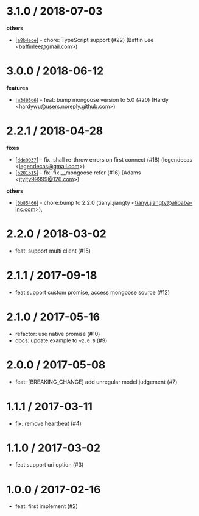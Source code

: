
3.1.0 / 2018-07-03
==================

**others**
  * [[`a8b4ece`](http://github.com/eggjs/egg-mongoose/commit/a8b4ece79726ac591da2f1a4a0b97f9cc350c69c)] - chore: TypeScript support (#22) (Baffin Lee <<baffinlee@gmail.com>>)

3.0.0 / 2018-06-12
==================

**features**
  * [[`a3405d6`](http://github.com/eggjs/egg-mongoose/commit/a3405d60d0bf173a000706681cb6656b6ef6a7ed)] - feat: bump mongoose version to 5.0 (#20) (Hardy <<hardywu@users.noreply.github.com>>)

2.2.1 / 2018-04-28
==================

**fixes**
  * [[`dde9037`](http://github.com/eggjs/egg-mongoose/commit/dde9037db1052d836edb4f0d0fddeda061ee446d)] - fix: shall re-throw errors on first connect (#18) (legendecas <<legendecas@gmail.com>>)
  * [[`b281b15`](http://github.com/eggjs/egg-mongoose/commit/b281b15f834bcb8cc5286776719a3eeaaf48263d)] - fix: fix __mongoose refer (#16) (Adams <<jtyjty99999@126.com>>)

**others**
  * [[`0b85466`](http://github.com/eggjs/egg-mongoose/commit/0b85466d94325fe421381656487385fb7032240f)] - chore:bump to 2.2.0 (tianyi.jiangty <<tianyi.jiangty@alibaba-inc.com>>),

2.2.0 / 2018-03-02
==================

  * feat: support multi client (#15)

2.1.1 / 2017-09-18
==================

  * feat:support custom promise, access mongoose source (#12)

2.1.0 / 2017-05-16
==================

  * refactor: use native promise (#10)
  * docs: update example to `v2.0.0` (#9)

2.0.0 / 2017-05-08
==================

  * feat: [BREAKING_CHANGE] add unregular model judgement (#7)

1.1.1 / 2017-03-11
==================

  * fix: remove heartbeat (#4)

1.1.0 / 2017-03-02
==================

  * feat:support uri option (#3)

1.0.0 / 2017-02-16
==================

  * feat: first implement (#2)
